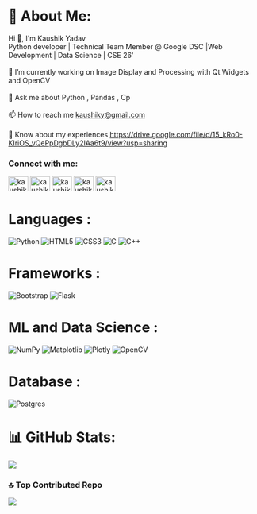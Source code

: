 # 💫 About Me:
Hi 👋, I'm Kaushik Yadav<br>Python developer | Technical Team Member @ Google DSC |Web Development | Data Science | CSE 26'<br><br>🔭 I’m currently working on Image Display and Processing with Qt Widgets and OpenCV<br><br>💬 Ask me about Python , Pandas , Cp<br><br>📫 How to reach me kaushiky@gmail.com<br><br>📄 Know about my experiences https://drive.google.com/file/d/15_kRo0-KIriOS_vQePpDgbDLy2IAa6t9/view?usp=sharing
<br>
<h3 align="left">Connect with me:</h3>
<p align="left">
<a href="https://linkedin.com/in/kaushik-yadav05" target="blank"><img align="center" src="https://raw.githubusercontent.com/rahuldkjain/github-profile-readme-generator/master/src/images/icons/Social/linked-in-alt.svg" alt="kaushik-yadav05" height="30" width="40" /></a>
<a href="https://www.codechef.com/users/kaushik_yadav" target="blank"><img align="center" src="https://cdn.jsdelivr.net/npm/simple-icons@3.1.0/icons/codechef.svg" alt="kaushik_yadav" height="30" width="40" /></a>
<a href="https://www.hackerrank.com/kaushiky005" target="blank"><img align="center" src="https://raw.githubusercontent.com/rahuldkjain/github-profile-readme-generator/master/src/images/icons/Social/hackerrank.svg" alt="kaushiky005" height="30" width="40" /></a>
<a href="https://codeforces.com/profile/kaushik_yadav" target="blank"><img align="center" src="https://raw.githubusercontent.com/rahuldkjain/github-profile-readme-generator/master/src/images/icons/Social/codeforces.svg" alt="kaushik_yadav" height="30" width="40" /></a>
<a href="https://www.leetcode.com/kaushik-yadav/" target="blank"><img align="center" src="https://raw.githubusercontent.com/rahuldkjain/github-profile-readme-generator/master/src/images/icons/Social/leet-code.svg" alt="kaushik-yadav/" height="30" width="40" /></a>
</p>

# Languages :
![Python](https://img.shields.io/badge/python-3670A0?style=for-the-badge&logo=python&logoColor=ffdd54) ![HTML5](https://img.shields.io/badge/html5-%23E34F26.svg?style=for-the-badge&logo=html5&logoColor=white) ![CSS3](https://img.shields.io/badge/css3-%231572B6.svg?style=for-the-badge&logo=css3&logoColor=white) ![C](https://img.shields.io/badge/c-%2300599C.svg?style=for-the-badge&logo=c&logoColor=white) ![C++](https://img.shields.io/badge/c++-%2300599C.svg?style=for-the-badge&logo=c%2B%2B&logoColor=white)

# Frameworks :
![Bootstrap](https://img.shields.io/badge/bootstrap-%238511FA.svg?style=for-the-badge&logo=bootstrap&logoColor=white) ![Flask](https://img.shields.io/badge/flask-%23000.svg?style=for-the-badge&logo=flask&logoColor=white)

# ML and Data Science :
![NumPy](https://img.shields.io/badge/numpy-%23013243.svg?style=for-the-badge&logo=numpy&logoColor=white) ![Matplotlib](https://img.shields.io/badge/Matplotlib-%23ffffff.svg?style=for-the-badge&logo=Matplotlib&logoColor=black) ![Plotly](https://img.shields.io/badge/Plotly-%233F4F75.svg?style=for-the-badge&logo=plotly&logoColor=white)    ![OpenCV](https://img.shields.io/badge/opencv-%23white.svg?style=for-the-badge&logo=opencv&logoColor=white)

# Database :
![Postgres](https://img.shields.io/badge/postgres-%23316192.svg?style=for-the-badge&logo=postgresql&logoColor=white)

# 📊 GitHub Stats:

![](https://github-readme-stats.vercel.app/api/top-langs/?username=kaushik-yadav&theme=dark&hide_border=true&include_all_commits=true&count_private=true&layout=compact)

### 🔝 Top Contributed Repo
![](https://github-contributor-stats.vercel.app/api?username=kaushik-yadav&limit=5&theme=dark&combine_all_yearly_contributions=true)

<!-- Proudly created with GPRM ( https://gprm.itsvg.in ) -->
